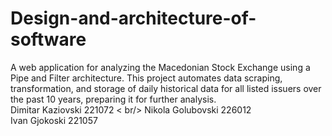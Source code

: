 # Design-and-architecture-of-software
A web application for analyzing the Macedonian Stock Exchange using a Pipe and Filter architecture. This project automates data scraping, transformation, and storage of daily historical data for all listed issuers over the past 10 years, preparing it for further analysis.
  <br/>Dimitar Kaziovski 221072
  < br/> Nikola Golubovski 226012
  <br/> Ivan Gjokoski 221057
